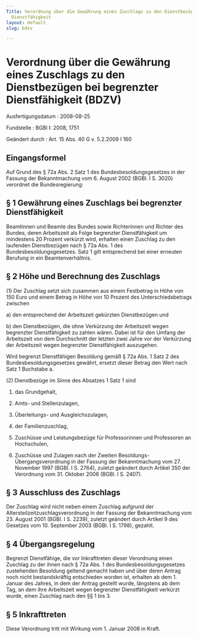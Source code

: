 ```yaml
---
Title: Verordnung über die Gewährung eines Zuschlags zu den Dienstbezügen bei begrenzter
  Dienstfähigkeit
layout: default
slug: bdzv

---
```


# Verordnung über die Gewährung eines Zuschlags zu den Dienstbezügen bei begrenzter Dienstfähigkeit (BDZV)

Ausfertigungsdatum
:   2008-08-25

Fundstelle
:   BGBl I: 2008, 1751

Geändert durch
:   Art. 15 Abs. 40 G v. 5.2.2009 I 160


## Eingangsformel

Auf Grund des § 72a Abs. 2 Satz 1 des Bundesbesoldungsgesetzes in der
Fassung der Bekanntmachung vom 6. August 2002 (BGBl. I S. 3020)
verordnet die Bundesregierung:


## § 1 Gewährung eines Zuschlags bei begrenzter Dienstfähigkeit

Beamtinnen und Beamte des Bundes sowie Richterinnen und Richter des
Bundes, deren Arbeitszeit als Folge begrenzter Dienstfähigkeit um
mindestens 20 Prozent verkürzt wird, erhalten einen Zuschlag zu den
laufenden Dienstbezügen nach § 72a Abs. 1 des
Bundesbesoldungsgesetzes. Satz 1 gilt entsprechend bei einer erneuten
Berufung in ein Beamtenverhältnis.


## § 2 Höhe und Berechnung des Zuschlags

(1) Der Zuschlag setzt sich zusammen aus einem Festbetrag in Höhe von
150 Euro und einem Betrag in Höhe von 10 Prozent des
Unterschiedsbetrags zwischen

a)  den entsprechend der Arbeitszeit gekürzten Dienstbezügen und


b)  den Dienstbezügen, die ohne Verkürzung der Arbeitszeit wegen
    begrenzter Dienstfähigkeit zu zahlen wären. Dabei ist für den Umfang
    der Arbeitszeit von dem Durchschnitt der letzten zwei Jahre vor der
    Verkürzung der Arbeitszeit wegen begrenzter Dienstfähigkeit
    auszugehen.



Wird begrenzt Dienstfähigen Besoldung gemäß § 72a Abs. 1 Satz 2 des
Bundesbesoldungsgesetzes gewährt, ersetzt dieser Betrag den Wert nach
Satz 1 Buchstabe a.

(2) Dienstbezüge im Sinne des Absatzes 1 Satz 1 sind

1.  das Grundgehalt,


2.  Amts- und Stellenzulagen,


3.  Überleitungs- und Ausgleichszulagen,


4.  der Familienzuschlag,


5.  Zuschüsse und Leistungsbezüge für Professorinnen und Professoren an
    Hochschulen,


6.  Zuschüsse und Zulagen nach der Zweiten Besoldungs-Übergangsverordnung
    in der Fassung der Bekanntmachung vom 27. November 1997 (BGBl. I S.
    2764), zuletzt geändert durch Artikel 350 der Verordnung vom 31.
    Oktober 2006 (BGBl. I S. 2407).





## § 3 Ausschluss des Zuschlags

Der Zuschlag wird nicht neben einem Zuschlag aufgrund der
Altersteilzeitzuschlagsverordnung in der Fassung der Bekanntmachung
vom 23. August 2001 (BGBl. I S. 2239), zuletzt geändert durch Artikel
9 des Gesetzes vom 10. September 2003 (BGBl. I S. 1798), gezahlt.


## § 4 Übergangsregelung

Begrenzt Dienstfähige, die vor Inkrafttreten dieser Verordnung einen
Zuschlag zu der ihnen nach § 72a Abs. 1 des Bundesbesoldungsgesetzes
zustehenden Besoldung geltend gemacht haben und über deren Antrag noch
nicht bestandskräftig entschieden worden ist, erhalten ab dem 1.
Januar des Jahres, in dem der Antrag gestellt wurde, längstens ab dem
Tag, an dem ihre Arbeitszeit wegen begrenzter Dienstfähigkeit verkürzt
wurde, einen Zuschlag nach den §§ 1 bis 3.


## § 5 Inkrafttreten

Diese Verordnung tritt mit Wirkung vom 1. Januar 2008 in Kraft.

